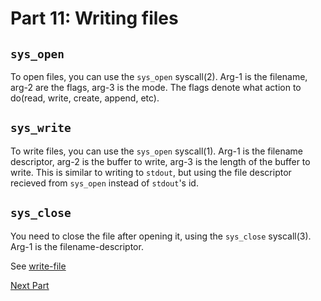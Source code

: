 # Part 11: Writing files

## `sys_open`

To open files, you can use the `sys_open` syscall(2).
Arg-1 is the filename, arg-2 are the flags, arg-3 is the mode.
The flags denote what action to do(read, write, create, append, etc).

## `sys_write`

To write files, you can use the `sys_open` syscall(1).
Arg-1 is the filename descriptor, arg-2 is the buffer to write,
arg-3 is the length of the buffer to write. This is similar to writing to `stdout`,
but using the file descriptor recieved from `sys_open` instead of `stdout`'s id.

## `sys_close`

You need to close the file after opening it, using the `sys_close` syscall(3).
Arg-1 is the filename-descriptor.

See [write-file](../src/5-write-file.asm)

[Next Part](part_12)
